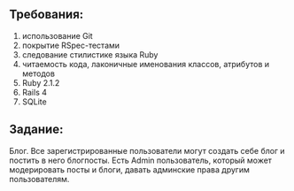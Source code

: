 <h2>Требования:</h2>
<p>
<ol>
<li>использование Git</li>
<li>покрытие RSpec-тестами</li>
<li>следование стилистике языка Ruby</li>
<li>читаемость кода, лаконичные именования классов, атрибутов и методов</li>
<li>Ruby 2.1.2</li>
<li>Rails 4</li>
<li>SQLite</li>
</ol>
</p>
<h2>Задание:</h2>
<p>Блог. Все зарегистрированные пользователи могут создать себе блог и постить в него блогпосты. Есть Admin пользователь, который может модерировать посты и блоги, давать админские права другим пользователям.</p>
